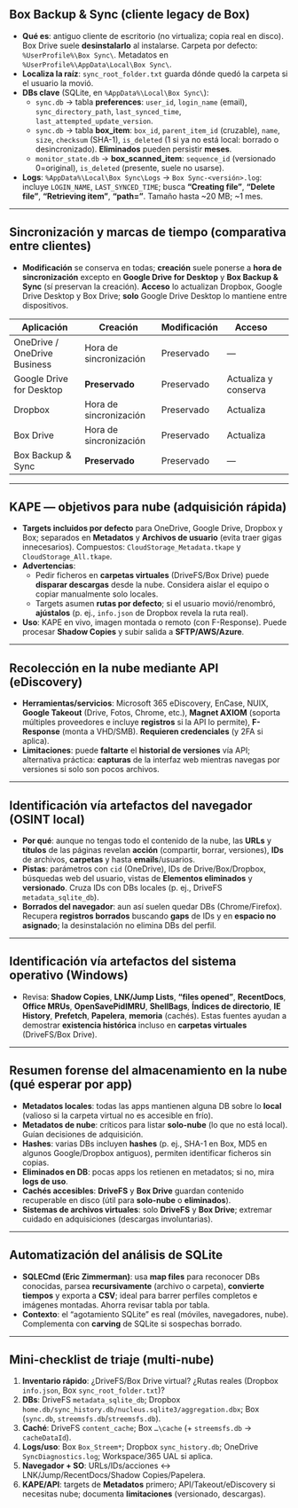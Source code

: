 ## Box Backup & Sync (cliente legacy de Box)

* **Qué es**: antiguo cliente de escritorio (no virtualiza; copia real en disco). Box Drive suele **desinstalarlo** al instalarse. Carpeta por defecto: `%UserProfile%\Box Sync\`. Metadatos en `%UserProfile%\AppData\Local\Box Sync\`.
* **Localiza la raíz**: `sync_root_folder.txt` guarda dónde quedó la carpeta si el usuario la movió.
* **DBs clave** (SQLite, en `%AppData%\Local\Box Sync\`):
	- `sync.db` → tabla **preferences**: `user_id`, `login_name` (email), `sync_directory_path`, `last_synced_time`, `last_attempted_update_version`.
	- `sync.db` → tabla **box\_item**: `box_id`, `parent_item_id` (cruzable), `name`, `size`, `checksum` (SHA-1), `is_deleted` (1 si ya no está local: borrado o desincronizado). **Eliminados** pueden persistir **meses**.
	- `monitor_state.db` → **box\_scanned\_item**: `sequence_id` (versionado 0=original), `is_deleted` (presente, suele no usarse).
* **Logs**: `%AppData%\Local\Box Sync\Logs` → `Box Sync-<versión>.log`: incluye `LOGIN_NAME`, `LAST_SYNCED_TIME`; busca **“Creating file”**, **“Delete file”**, **“Retrieving item”**, **“path=”**. Tamaño hasta \~20 MB; \~1 mes.

---

## Sincronización y marcas de tiempo (comparativa entre clientes)

* **Modificación** se conserva en todas; **creación** suele ponerse a **hora de sincronización** excepto en **Google Drive for Desktop** y **Box Backup & Sync** (sí preservan la creación). **Acceso** lo actualizan Dropbox, Google Drive Desktop y Box Drive; **solo** Google Drive Desktop lo mantiene entre dispositivos.

| Aplicación                   | Creación               | Modificación | Acceso               |   |
| ---------------------------- | ---------------------- | ------------ | -------------------- | - |
| OneDrive / OneDrive Business | Hora de sincronización | Preservado   | —                    |   |
| Google Drive for Desktop     | **Preservado**         | Preservado   | Actualiza y conserva |   |
| Dropbox                      | Hora de sincronización | Preservado   | Actualiza            |   |
| Box Drive                    | Hora de sincronización | Preservado   | Actualiza            |   |
| Box Backup & Sync            | **Preservado**         | Preservado   | —                    |   |

---

## KAPE — objetivos para nube (adquisición rápida)

* **Targets incluidos por defecto** para OneDrive, Google Drive, Dropbox y Box; separados en **Metadatos** y **Archivos de usuario** (evita traer gigas innecesarios). Compuestos: `CloudStorage_Metadata.tkape` y `CloudStorage_All.tkape`.
* **Advertencias**:
	- Pedir ficheros en **carpetas virtuales** (DriveFS/Box Drive) puede **disparar descargas** desde la nube. Considera aislar el equipo o copiar manualmente solo locales.
	- Targets asumen **rutas por defecto**; si el usuario movió/renombró, **ajústalos** (p. ej., `info.json` de Dropbox revela la ruta real).
* **Uso**: KAPE en vivo, imagen montada o remoto (con F-Response). Puede procesar **Shadow Copies** y subir salida a **SFTP/AWS/Azure**.

---

## Recolección en la nube mediante API (eDiscovery)

* **Herramientas/servicios**: Microsoft 365 eDiscovery, EnCase, NUIX, **Google Takeout** (Drive, Fotos, Chrome, etc.), **Magnet AXIOM** (soporta múltiples proveedores e incluye **registros** si la API lo permite), **F-Response** (monta a VHD/SMB). **Requieren credenciales** (y 2FA si aplica).
* **Limitaciones**: puede **faltarte** el **historial de versiones** vía API; alternativa práctica: **capturas** de la interfaz web mientras navegas por versiones si solo son pocos archivos.

---

## Identificación vía artefactos del navegador (OSINT local)

* **Por qué**: aunque no tengas todo el contenido de la nube, las **URLs** y **títulos** de las páginas revelan **acción** (compartir, borrar, versiones), **IDs** de archivos, **carpetas** y hasta **emails**/usuarios.
* **Pistas**: parámetros con `cid` (OneDrive), IDs de Drive/Box/Dropbox, búsquedas web del usuario, vistas de **Elementos eliminados** y **versionado**. Cruza IDs con DBs locales (p. ej., DriveFS `metadata_sqlite_db`).
* **Borrados del navegador**: aun así suelen quedar DBs (Chrome/Firefox). Recupera **registros borrados** buscando **gaps** de IDs y en **espacio no asignado**; la desinstalación no elimina DBs del perfil.

---

## Identificación vía artefactos del sistema operativo (Windows)

* Revisa: **Shadow Copies**, **LNK/Jump Lists**, **“files opened”**, **RecentDocs**, **Office MRUs**, **OpenSavePidlMRU**, **ShellBags**, **Índices de directorio**, **IE History**, **Prefetch**, **Papelera**, **memoria** (cachés). Estas fuentes ayudan a demostrar **existencia histórica** incluso en **carpetas virtuales** (DriveFS/Box Drive).

---

## Resumen forense del almacenamiento en la nube (qué esperar por app)

* **Metadatos locales**: todas las apps mantienen alguna DB sobre lo **local** (valioso si la carpeta virtual no es accesible en frío).
* **Metadatos de nube**: críticos para listar **solo-nube** (lo que no está local). Guían decisiones de adquisición.
* **Hashes**: varias DBs incluyen **hashes** (p. ej., SHA-1 en Box, MD5 en algunos Google/Dropbox antiguos), permiten identificar ficheros sin copias.
* **Eliminados en DB**: pocas apps los retienen en metadatos; si no, mira **logs de uso**.
* **Cachés accesibles**: **DriveFS** y **Box Drive** guardan contenido recuperable en disco (útil para **solo-nube** o **eliminados**).
* **Sistemas de archivos virtuales**: solo **DriveFS** y **Box Drive**; extremar cuidado en adquisiciones (descargas involuntarias).

---

## Automatización del análisis de SQLite

* **SQLECmd (Eric Zimmerman)**: usa **map files** para reconocer DBs conocidas, parsea **recursivamente** (archivo o carpeta), **convierte tiempos** y exporta a **CSV**; ideal para barrer perfiles completos e imágenes montadas. Ahorra revisar tabla por tabla.
* **Contexto**: el “agotamiento SQLite” es real (móviles, navegadores, nube). Complementa con **carving** de SQLite si sospechas borrado.

---

## Mini-checklist de triaje (multi-nube)

1. **Inventario rápido**: ¿DriveFS/Box Drive virtual? ¿Rutas reales (Dropbox `info.json`, Box `sync_root_folder.txt`)?
2. **DBs**: DriveFS `metadata_sqlite_db`; Dropbox `home.db/sync_history.db/nucleus.sqlite3/aggregation.dbx`; Box (`sync.db`, `streemsfs.db`/`streemsfs.db`).
3. **Caché**: DriveFS `content_cache`; Box `…\cache` (+ `streemsfs.db` → `cacheDataId`).
4. **Logs/uso**: Box `Box_Streem*`; Dropbox `sync_history.db`; OneDrive `SyncDiagnostics.log`; Workspace/365 UAL si aplica.
5. **Navegador + SO**: URLs/IDs/acciones ↔ LNK/Jump/RecentDocs/Shadow Copies/Papelera.
6. **KAPE/API**: targets de **Metadatos** primero; API/Takeout/eDiscovery si necesitas nube; documenta **limitaciones** (versionado, descargas).